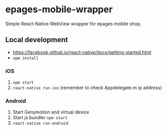 # epages-mobile-wrapper

Simple React-Native WebView wrapper for epages mobile shop.
## Local development

* https://facebook.github.io/react-native/docs/getting-started.html
* ```npm install```

### iOS

1. ```npm start```
2. ```react-native run-ios``` (remember to check Appdelegate.m ip address)

### Android

1. Start Genymotion and virtual device
2. Start js bundler ```npm start```
3. ```react-native run-android```
